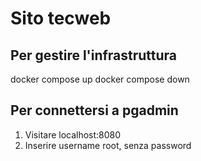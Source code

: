 # Sito tecweb
## Per gestire l'infrastruttura
docker compose up
docker compose down
## Per connettersi a pgadmin
1. Visitare localhost:8080
2. Inserire username root, senza password